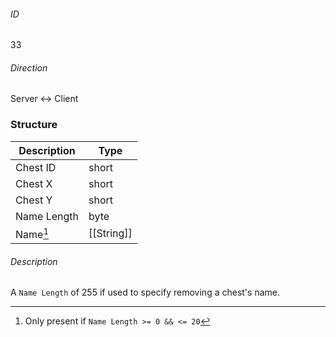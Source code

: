 ###### ID
33

###### Direction
Server <-> Client

### Structure
| Description | Type |
|-------------|------|
| Chest ID    | short |
| Chest X     | short |
| Chest Y     | short |
| Name Length | byte |
| Name[^1]     | [[String]] |

[^1]: Only present if `Name Length >= 0 && <= 20`

###### Description
A `Name Length` of 255 if used to specify removing a chest's name.